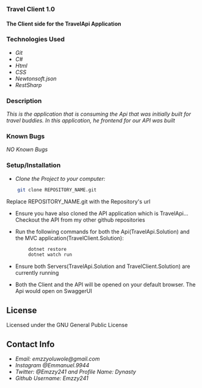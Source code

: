 ### Travel Client 1.0
#### The Client side for the TravelApi Application

### Technologies Used
* _Git_
* _C#_
* _Html_
* _CSS_
* _Newtonsoft.json_
* _RestSharp_

### Description
_This is the application that is consuming the Api that was initially built for travel buddies. In this application, he frontend for our API was built_

### Known Bugs
_NO Known Bugs_

### Setup/Installation
* _Clone the Project to your computer:_

```sh   
    git clone REPOSITORY_NAME.git
```

Replace REPOSITORY_NAME.git with the Repository's url


* Ensure you have also cloned the API application which is TravelApi... Checkout the API from my other github repositories

* Run the following commands for both the Api(TravelApi.Solution) and the MVC application(TravelClient.Solution): 
```sh
        dotnet restore
        dotnet watch run
```

* Ensure both Servers(TravelApi.Solution and TravelClient.Solution) are currently running

* Both the Client and the API will be opened on your default browser. The Api would open on SwaggerUI

## License 
Licensed under the GNU General Public License

## Contact Info
* _Email: emzzyoluwole@gmail.com_
* _Instagram @Emmanuel.9944_
* _Twitter: @Emzzy241 and Profile Name: Dynasty_
* _Github Username: Emzzy241_
